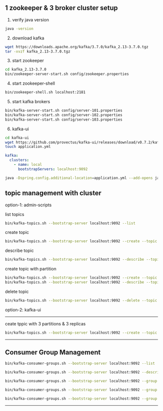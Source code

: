 


1 zookeeper & 3 broker cluster setup
-------------------------------------

1. verify java version
```bash
java -version
```

2. download kafka
```bash
wget https://downloads.apache.org/kafka/3.7.0/kafka_2.13-3.7.0.tgz
tar -xvzf kafka_2.13-3.7.0.tgz
```

3. start zookeeper
```bash
cd kafka_2.13-3.7.0
bin/zookeeper-server-start.sh config/zookeeper.properties
```

4. start zookeeper-shell
```bash
bin/zookeeper-shell.sh localhost:2181
```

5. start kafka brokers
```bash
bin/kafka-server-start.sh config/server-101.properties
bin/kafka-server-start.sh config/server-102.properties
bin/kafka-server-start.sh config/server-103.properties
```

6. kafka-ui
```bash
cd kafka-ui
wget https://github.com/provectus/kafka-ui/releases/download/v0.7.2/kafka-ui-api-v0.7.2.jar
touch application.yml
```


```yaml
kafka:
  clusters:
    - name: local
      bootstrapServers: localhost:9092
```

```bash
java -Dspring.config.additional-location=application.yml --add-opens java.rmi/javax.rmi.ssl=ALL-UNNAMED -jar kafka-ui-api-v0.7.2.jar
```



topic management with cluster
-----------------------------

option-1: admin-scripts

list topics
```bash
bin/kafka-topics.sh --bootstrap-server localhost:9092 --list 
```

create topic
```bash
bin/kafka-topics.sh --bootstrap-server localhost:9092 --create --topic topic1
```

describe topic
```bash
bin/kafka-topics.sh --bootstrap-server localhost:9092 --describe --topic topic1
```

create topic with partition
```bash
bin/kafka-topics.sh --bootstrap-server localhost:9092 --create --topic topic2 --partitions 2
bin/kafka-topics.sh --bootstrap-server localhost:9092 --describe --topic topic3 --partitions 3
```

delete topic
```bash
bin/kafka-topics.sh --bootstrap-server localhost:9092 --delete --topic topic1
```

option-2: kafka-ui

---

ceate tppic with 3 partitions & 3 replicas

```bash
bin/kafka-topics.sh --bootstrap-server localhost:9092 --create --topic topic1 --partitions 3 --replication-factor 3
```

---

Consumer Group Management
-------------------------

```bash
bin/kafka-consumer-groups.sh --bootstrap-server localhost:9092 --list
```

```bash
bin/kafka-consumer-groups.sh --bootstrap-server localhost:9092 --describe --group group1
```

```bash
bin/kafka-consumer-groups.sh --bootstrap-server localhost:9092 --group consumer-group-3 --reset-offsets --to-earliest --execute --topic topic1
```

```bash
bin/kafka-consumer-groups.sh --bootstrap-server localhost:9092 --group consumer-group-3 --reset-offsets --to-latest --execute --topic topic1
```

```bash
bin/kafka-consumer-groups.sh --bootstrap-server localhost:9092 --group consumer-group-3 --reset-offsets --shift-by -100 --execute --topic topic1
```

---